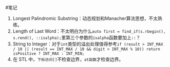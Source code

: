 #笔记

1. Longest Palindromic Substring：动态规划和Manacher算法思想，不太熟练。
2. Length of Last Word：不太明白为什么`auto first = find_if(s.rbegin(), s.rend(), ::isalpha);`里第三个参数的`isalpha`函数要加上`::`？
3. String to Integer：对于`int`类型的溢出处理值得参考` if (result > INT_MAX / 10 || (result == INT_MAX / 10 && digit > INT_MAX % 10)) return isPositive ? INT_MAX : INT_MIN;
`
4. 在 STL 中，`下标访问[]`不检查边界，`at函数`才检查边界。